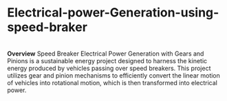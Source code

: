 # Electrical-power-Generation-using-speed-braker
<br>
<strong>Overview</strong> 
Speed Breaker Electrical Power Generation with Gears and Pinions is a sustainable energy project designed to harness the kinetic energy produced by vehicles passing over speed breakers. This project utilizes gear and pinion mechanisms to efficiently convert the linear motion of vehicles into rotational motion, which is then transformed into electrical power.
